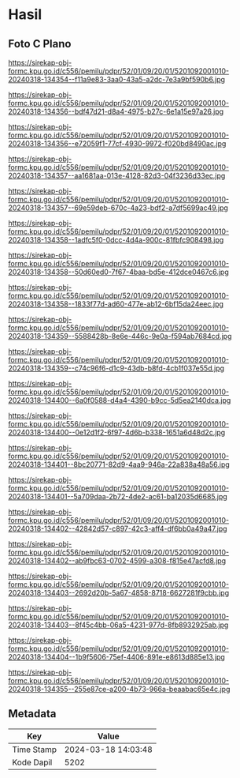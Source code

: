 # Hasil

## Foto C Plano

https://sirekap-obj-formc.kpu.go.id/c556/pemilu/pdpr/52/01/09/20/01/5201092001010-20240318-134354--f11a9e83-3aa0-43a5-a2dc-7e3a9bf590b6.jpg

https://sirekap-obj-formc.kpu.go.id/c556/pemilu/pdpr/52/01/09/20/01/5201092001010-20240318-134356--bdf47d21-d8a4-4975-b27c-6e1a15e97a26.jpg

https://sirekap-obj-formc.kpu.go.id/c556/pemilu/pdpr/52/01/09/20/01/5201092001010-20240318-134356--e72059f1-77cf-4930-9972-f020bd8490ac.jpg

https://sirekap-obj-formc.kpu.go.id/c556/pemilu/pdpr/52/01/09/20/01/5201092001010-20240318-134357--aa1681aa-013e-4128-82d3-04f3236d33ec.jpg

https://sirekap-obj-formc.kpu.go.id/c556/pemilu/pdpr/52/01/09/20/01/5201092001010-20240318-134357--69e59deb-670c-4a23-bdf2-a7df5699ac49.jpg

https://sirekap-obj-formc.kpu.go.id/c556/pemilu/pdpr/52/01/09/20/01/5201092001010-20240318-134358--1adfc5f0-0dcc-4d4a-900c-81fbfc908498.jpg

https://sirekap-obj-formc.kpu.go.id/c556/pemilu/pdpr/52/01/09/20/01/5201092001010-20240318-134358--50d60ed0-7f67-4baa-bd5e-412dce0467c6.jpg

https://sirekap-obj-formc.kpu.go.id/c556/pemilu/pdpr/52/01/09/20/01/5201092001010-20240318-134358--1833f77d-ad60-477e-ab12-6bf15da24eec.jpg

https://sirekap-obj-formc.kpu.go.id/c556/pemilu/pdpr/52/01/09/20/01/5201092001010-20240318-134359--5588428b-8e6e-446c-9e0a-f594ab7684cd.jpg

https://sirekap-obj-formc.kpu.go.id/c556/pemilu/pdpr/52/01/09/20/01/5201092001010-20240318-134359--c74c96f6-d1c9-43db-b8fd-4cb1f037e55d.jpg

https://sirekap-obj-formc.kpu.go.id/c556/pemilu/pdpr/52/01/09/20/01/5201092001010-20240318-134400--6a0f0588-d4a4-4390-b9cc-5d5ea2140dca.jpg

https://sirekap-obj-formc.kpu.go.id/c556/pemilu/pdpr/52/01/09/20/01/5201092001010-20240318-134400--0e12d1f2-6f97-4d6b-b338-1651a6d48d2c.jpg

https://sirekap-obj-formc.kpu.go.id/c556/pemilu/pdpr/52/01/09/20/01/5201092001010-20240318-134401--8bc20771-82d9-4aa9-946a-22a838a48a56.jpg

https://sirekap-obj-formc.kpu.go.id/c556/pemilu/pdpr/52/01/09/20/01/5201092001010-20240318-134401--5a709daa-2b72-4de2-ac61-ba12035d6685.jpg

https://sirekap-obj-formc.kpu.go.id/c556/pemilu/pdpr/52/01/09/20/01/5201092001010-20240318-134402--42842d57-c897-42c3-aff4-df6bb0a49a47.jpg

https://sirekap-obj-formc.kpu.go.id/c556/pemilu/pdpr/52/01/09/20/01/5201092001010-20240318-134402--ab9fbc63-0702-4599-a308-f815e47acfd8.jpg

https://sirekap-obj-formc.kpu.go.id/c556/pemilu/pdpr/52/01/09/20/01/5201092001010-20240318-134403--2692d20b-5a67-4858-8718-6627281f9cbb.jpg

https://sirekap-obj-formc.kpu.go.id/c556/pemilu/pdpr/52/01/09/20/01/5201092001010-20240318-134403--8f45c4bb-06a5-4231-977d-8fb8932925ab.jpg

https://sirekap-obj-formc.kpu.go.id/c556/pemilu/pdpr/52/01/09/20/01/5201092001010-20240318-134404--1b9f5606-75ef-4406-891e-e8613d885e13.jpg

https://sirekap-obj-formc.kpu.go.id/c556/pemilu/pdpr/52/01/09/20/01/5201092001010-20240318-134355--255e87ce-a200-4b73-966a-beaabac65e4c.jpg


## Metadata

| Key        | Value               |
| ---------- | ------------------- |
| Time Stamp | 2024-03-18 14:03:48 |
| Kode Dapil | 5202                |



